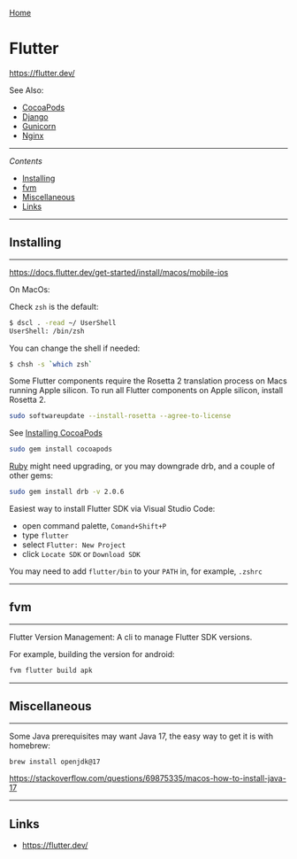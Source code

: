 [Home](Readme.md)
# Flutter

https://flutter.dev/

See Also:

- [CocoaPods](CocoaPods.md)
- [Django](Django.md)
- [Gunicorn](Gunicorn.md)
- [Nginx](Nginx.md)

---

*Contents*

- [Installing](Flutter.md#installing)
- [fvm](Flutter.md#fvm)
- [Miscellaneous](Flutter.md#miscellaneous)
- [Links](Flutter.md#links)

---

## Installing

---

https://docs.flutter.dev/get-started/install/macos/mobile-ios

On MacOs:

Check `zsh` is the default:

```bash
$ dscl . -read ~/ UserShell
UserShell: /bin/zsh
```

You can change the shell if needed:

```bash
$ chsh -s `which zsh`
```

Some Flutter components require the Rosetta 2 translation process on Macs running Apple silicon. To run all Flutter components on Apple silicon, install Rosetta 2.

```bash
sudo softwareupdate --install-rosetta --agree-to-license
```

See [Installing CocoaPods](CocoaPods.md#installing)

```bash
sudo gem install cocoapods
```

[Ruby](Ruby.md#installing) might need upgrading, or you may downgrade drb, and a couple of other gems:

```bash
sudo gem install drb -v 2.0.6
```

Easiest way to install Flutter SDK via Visual Studio Code:

- open command palette, `Comand+Shift+P`
- type `flutter`
- select `Flutter: New Project`
- click `Locate SDK` or `Download SDK`

You may need to add `flutter/bin` to your `PATH` in, for example, `.zshrc`

---

## fvm

---

Flutter Version Management: A cli to manage Flutter SDK versions.

For example, building the version for android:

```bash
fvm flutter build apk
```

---

## Miscellaneous

---

Some Java prerequisites may want Java 17, the easy way to get it is with homebrew:

```bash
brew install openjdk@17 
```

https://stackoverflow.com/questions/69875335/macos-how-to-install-java-17

---

## Links

- https://flutter.dev/
